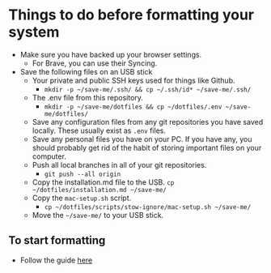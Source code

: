# Things to do before formatting your system

- Make sure you have backed up your browser settings.
  - For Brave, you can use their Syncing.
- Save the following files on an USB stick
  - Your private and public SSH keys used for things like Github.
    - `mkdir -p ~/save-me/.ssh/ && cp ~/.ssh/id* ~/save-me/.ssh/`
  - The .env file from this repository.
    - `mkdir -p ~/save-me/dotfiles && cp ~/dotfiles/.env ~/save-me/dotfiles/`
  - Save any configuration files from any git repositories you have saved locally. These usually exist as `.env` files.
  - Save any personal files you have on your PC. If you have any, you should probably get rid of the habit of storing important files on your computer.
  - Push all local branches in all of your git repositories.
    - `git push --all origin`
  - Copy the installation.md file to the USB. `cp ~/dotfiles/installation.md ~/save-me/`
  - Copy the `mac-setup.sh` script.
	- `cp ~/dotfiles/scripts/stow-ignore/mac-setup.sh ~/save-me/`
  - Move the `~/save-me/` to your USB stick.

## To start formatting
- Follow the guide [here](https://support.apple.com/guide/mac-help/erase-your-mac-mchl7676b710/13.0/mac/13.0)
